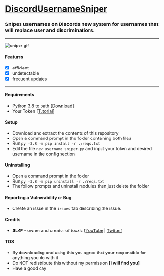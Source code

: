 # [DiscordUsernameSniper](https://youtu.be/dQw4w9WgXcQ)
### Snipes usernames on Discords new system for usernames that will replace user and discriminatiors.
___
![sniper gif](https://j.gifs.com/Kkwgwa.gif)
#### Features 
- [x] efficient
- [x] undetectable 
- [x] frequent updates
___
#### Requirements
- Python 3.8 to path [[Download](https://python.org/downloads)]
- Your Token [[Tutorial](https://youtu.be/LnBnm_tZlyU)]
#### Setup
- Download and extract the contents of this repository
- Open a command prompt in the folder containing both files
- Run `py -3.8 -m pip install -r ./reqs.txt`
- Edit the file `new_username_sniper.py` and input your token and desired username in the config section
#### Uninstalling
- Open a command prompt in the folder
- Run `py -3.8 -m pip uninstall -r ./reqs.txt`
- The follow prompts and uninstall modules then just delete the folder

#### Reporting a Vulnerability or Bug
- Create an issue in the `issues` tab describing the issue.

#### Credits
- **SL4F** - owner and creator of toxxic [[YouTube](https://youtube.com/sl44f) | [Twitter](https://twitter.com/sl44f)]

#### TOS
- By downloading and using this you agree that your responsible for anything you do with it
- Do NOT redistribute this without my permission **[i will find you]**
- Have a good day

